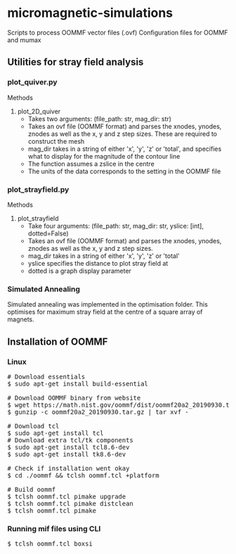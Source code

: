 # micromagnetic-simulations
Scripts to process OOMMF vector files (.ovf)
Configuration files for OOMMF and mumax

## Utilities for stray field analysis

### plot_quiver.py

Methods
1. plot_2D_quiver
    - Takes two arguments: (file_path: str, mag_dir: str)
    - Takes an ovf file (OOMMF format) and parses the xnodes, ynodes, znodes as well as the x, y and z step sizes. These are required to construct the mesh
    - mag_dir takes in a string of either 'x', 'y', 'z' or 'total', and specifies what to display for the magnitude of the contour line
    - The function assumes a zslice in the centre
    - The units of the data corresponds to the setting in the OOMMF file

### plot_strayfield.py
Methods
1. plot_strayfield
    - Take four arguments: (file_path: str, mag_dir: str, yslice: [int], dotted=False)
    - Takes an ovf file (OOMMF format) and parses the xnodes, ynodes, znodes as well as the x, y and z step sizes.
    - mag_dir takes in a string of either 'x', 'y', 'z' or 'total'
    - yslice specifies the distance to plot stray field at
    - dotted is a graph display parameter

### Simulated Annealing
Simulated annealing was implemented in the optimisation folder. This optimises for maximum stray field at the centre of a square array of magnets.

## Installation of OOMMF

### Linux
<pre>
# Download essentials
$ sudo apt-get install build-essential

# Download OOMMF binary from website
$ wget https://math.nist.gov/oommf/dist/oommf20a2_20190930.tar.gz
$ gunzip -c oommf20a2_20190930.tar.gz | tar xvf -

# Download tcl
$ sudo apt-get install tcl
# Download extra tcl/tk components
$ sudo apt-get install tcl8.6-dev
$ sudo apt-get install tk8.6-dev

# Check if installation went okay
$ cd ./oommf && tclsh oommf.tcl +platform

# Build oommf
$ tclsh oommf.tcl pimake upgrade
$ tclsh oommf.tcl pimake distclean
$ tclsh oommf.tcl pimake
</pre>

### Running mif files using CLI
<pre>
$ tclsh oommf.tcl boxsi <PATH_TO_MIF_FILE>
</pre>
